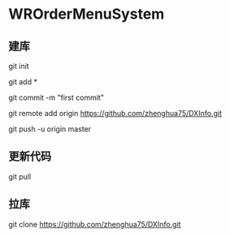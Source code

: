 # WROrderMenuSystem

## 建库

git init

git add *

git commit -m "first commit"

git remote add origin https://github.com/zhenghua75/DXInfo.git

git push -u origin master


## 更新代码

git pull

## 拉库

git clone https://github.com/zhenghua75/DXInfo.git
